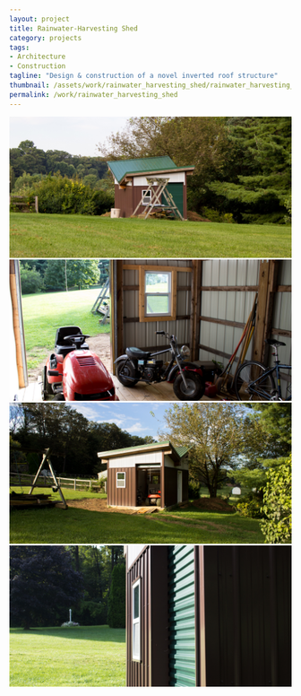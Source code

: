 ```yaml
---
layout: project
title: Rainwater-Harvesting Shed
category: projects
tags:
- Architecture
- Construction
tagline: "Design & construction of a novel inverted roof structure"
thumbnail: /assets/work/rainwater_harvesting_shed/rainwater_harvesting_shed-3.jpg
permalink: /work/rainwater_harvesting_shed
---
```


![](/assets/work/rainwater_harvesting_shed/rainwater_harvesting_shed-1.jpg)
![](/assets/work/rainwater_harvesting_shed/rainwater_harvesting_shed-2.jpg)
![](/assets/work/rainwater_harvesting_shed/rainwater_harvesting_shed-3.jpg)
![](/assets/work/rainwater_harvesting_shed/rainwater_harvesting_shed-4.jpg)